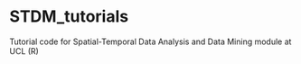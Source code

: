 # STDM_tutorials
Tutorial code for Spatial-Temporal Data Analysis and Data Mining module at UCL (R)
